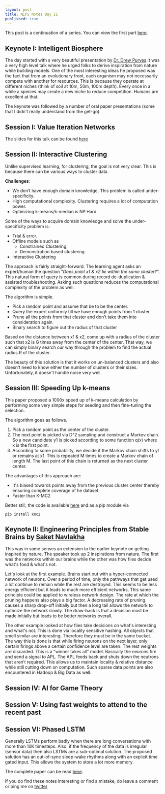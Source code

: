 ```yaml
---
layout: post
title: NIPS Notes Day II
published: true
---
```

This post is a continuation of a series. You can view the first part [here](NIPS-Notes-Day-1).

## Keynote I: Intelligent Biosphere
The day started with a very beautiful presentation by [Dr. Drew Purves](http://drewpurves.com)
It was a very high level talk where he urged folks to derive inspiration from nature while building
models. One of the most interesting ideas he proposed was the fact that from an evolutionary
front, each organism may not necessarily compete with another for resources. This is because
they operate at different niches (think of soil at 10m, 50m, 100m depth). Every once in a while
a species may create a new niche to reduce competition. Humans are excellent at that.

The keynote was followed by a number of oral paper presentations (some that I didn't
really understand from the get-go).

## Session I: Value Iteration Networks
The slides for this talk can be found [here](http://www.cs.columbia.edu/~blei/talks/2016_NIPS_VI_tutorial.pdf)

## Session II: Interactive Clustering
Unlike supervised learning, for clustering, the goal is not very clear. This is because
there can be various ways to cluster data.

**Challenges**:
* We don’t have enough domain knowledge. This problem is called under-specificity.
* High computational complexity. Clustering requires a lot of computation power.
* Optimizing k-means/k-median is NP Hard.

Some of the ways to acquire domain knowledge and solve the under-specificity problem is:
* Trial & error.
* Offline models such as
  * Constrained Clustering
  * Demonstration based clustering
* Interactive Clustering

The approach is fairly straight-forward. The learning agent asks an expert/human the question
"*Does point x1 & x2 lie within the same cluster?*". This natural form of query is common
during record de-duplication & assisted troubleshooting. Asking such questions reduces the
computational complexity of the problem as well.

The algorithm is simple.
* Pick a random point and assume that be to be the center.
* Query the expert uniformly till we have enough points from 1 cluster.
* Prune all the points from that cluster and don't take them into consideration again.
* Binary search to figure out the radius of that cluster

Based on the distance between x1 & x2, come up with a radius of the cluster such that
x2 is G times away from the center of the center. That way, we can simply binary search our way through
the problem to find the actual radius R of the cluster.

The beauty of this solution is that it works on un-balanced clusters and also doesn't need to know
either the number of clusters or their sizes. Unfortunately, it doesn't handle noise very well.

## Session III: Speeding Up k-means
This paper proposed a 1000x speed up of k-means calculation by performing some very simple steps
for seeding and then fine-tuning the selection.

The algorithm goes as follows.
1. Pick a random point as the center of the cluster.
2. The next point is picked via D^2 sampling and construct a Markov chain. So a new candidate y1
is picked according to some function q(x) where x is the first point.
3. According to some probability, we decide if the Markov chain shifts to y1 or remains at x1.
This is repeated M times to create a Markov chain of length M. The last point of this
chain is returned as the next cluster center.

The advantages of this approach are:
* It's biased towards points away from the previous cluster center thereby ensuring complete coverage of he dataset.
* Faster than K-MC2

Better still, the code is available [here](olivierbachem.ch) and as a pip module via

`pip install kmc2`

## Keynote II: Engineering Principles from Stable Brains by [Saket Navlakha](www.snl.salk.edu/~navlakha)
This was in some senses an extension to the earlier keynote on getting inspired by nature.
The speaker took up 2 inspirations from nature. The first was the networks within our brains
while the other was how flies decide what's food & what's not.

Let's look at the first example. Brains start out with a hyper-connected network of neurons.
Over a period of time, only the pathways that get used a lot continue to remain while the rest are destroyed.
This seems to be less energy efficient but it leads to much more efficient networks. This same principle
could be applied to wireless network design. The rate at which the pruning happens also plays a big factor.
A decreasing rate of pruning causes a sharp drop-off initially but then a long tail allows the network to optimize
the network slowly. The draw-back is that a decision must be made initially but leads to be better networks overall.

The other example looked at how flies take decisions on what's interesting and what's not. This is done via
locality sensitive hashing. All objects that smell similar are interesting. Therefore they must be in the same bucket.
The way this is done is that while firing neurons on the next layer, only certain firings above a certain confidence level
are taken. The rest weights are discarded. This is a "winner takes all" model. Basically the neurons fire and send a signal to APL.
The APL feeds back and shuts down the neutrons that aren’t required. This allows us to maintain locality & relative distance while
still cutting down on computation. Such sparse data points are also encountered in Hadoop & Big Data as well.

## Session IV: AI for Game Theory

## Session V: Using fast weights to attend to the recent past

## Session VI: Phased LSTM
Generally LSTMs perform badly when there are long conversations with more than 10K timesteps.
Also, if the frequency of the data is irregular (sensor data) then also LSTMs are a sub-optimal solution.
The proposed solution has an out-of-sync sleep-wake rhythms along with an explicit time gated input.
This allows the system to store a lot more memory.

The complete paper can be read [here](http://papers.nips.cc/paper/6310-phased-lstm-accelerating-recurrent-network-training-for-long-or-event-based-sequences).

If you do find these notes interesting or find a mistake, do leave a comment or ping me on [twitter](https://twitter.com/mohanarpit)
